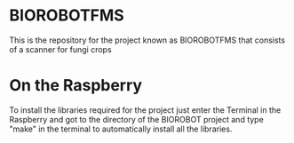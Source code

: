 # BIOROBOTFMS
This is the repository for the project known as BIOROBOTFMS that consists of  a scanner for fungi crops


# On the Raspberry 
To install the libraries required for the project just enter the Terminal in the Raspberry
and  got to the directory of the BIOROBOT project and type "make" in the terminal to automatically
install all the libraries.

